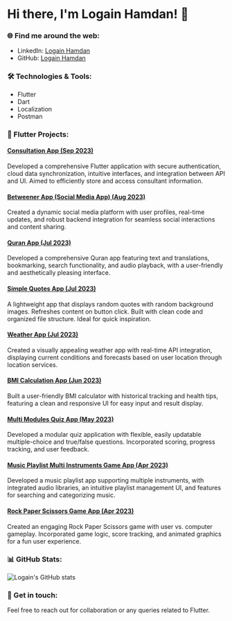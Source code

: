 # Hi there, I'm Logain Hamdan! 👋

### 🌐 Find me around the web:
- LinkedIn: [Logain Hamdan](https://www.linkedin.com/in/logain-hamdan/)
- GitHub: [Logain Hamdan](https://github.com/LogainHamdan)

### 🛠️ Technologies & Tools:
- Flutter
- Dart
- Localization
- Postman

### 🚀 Flutter Projects:

#### [Consultation App (Sep 2023)](https://github.com/ranakh2001/final-project.git)
Developed a comprehensive Flutter application with secure authentication, cloud data synchronization, intuitive interfaces, and integration between API and UI. Aimed to efficiently store and access consultant information.

#### [Betweener App (Social Media App) (Aug 2023)](https://github.com/LogainHamdan/betweener_application_final.git)
Created a dynamic social media platform with user profiles, real-time updates, and robust backend integration for seamless social interactions and content sharing.

#### [Quran App (Jul 2023)](https://github.com/LogainHamdan/quraan_full_application.git)
Developed a comprehensive Quran app featuring text and translations, bookmarking, search functionality, and audio playback, with a user-friendly and aesthetically pleasing interface.

#### [Simple Quotes App (Jul 2023)](https://github.com/LogainHamdan/develop_simple_quotes_app_01)
A lightweight app that displays random quotes with random background images. Refreshes content on button click. Built with clean code and organized file structure. Ideal for quick inspiration.

#### [Weather App (Jul 2023)](https://github.com/LogainHamdan/weather_app.git)
Created a visually appealing weather app with real-time API integration, displaying current conditions and forecasts based on user location through location services.

#### [BMI Calculation App (Jun 2023)](https://github.com/LogainHamdan/BMI_Application)
Built a user-friendly BMI calculator with historical tracking and health tips, featuring a clean and responsive UI for easy input and result display.

#### [Multi Modules Quiz App (May 2023)](https://github.com/noursalama22/multi_quiz_shared_project.git)
Developed a modular quiz application with flexible, easily updatable multiple-choice and true/false questions. Incorporated scoring, progress tracking, and user feedback.

#### [Music Playlist Multi Instruments Game App (Apr 2023)](https://github.com/LogainHamdan/Assign_8_01.git)
Developed a music playlist app supporting multiple instruments, with integrated audio libraries, an intuitive playlist management UI, and features for searching and categorizing music.

#### [Rock Paper Scissors Game App (Apr 2023)](https://github.com/LogainHamdan/logain_hamdan_6_01)
Created an engaging Rock Paper Scissors game with user vs. computer gameplay. Incorporated game logic, score tracking, and animated graphics for a fun user experience.

### 📊 GitHub Stats:
![Logain's GitHub stats](https://github-readme-stats.vercel.app/api?username=LogainHamdan&show_icons=true&theme=radical)

### 💬 Get in touch:
Feel free to reach out for collaboration or any queries related to Flutter.
